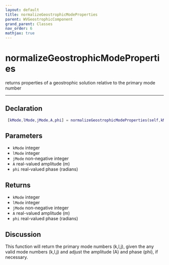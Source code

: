 ```yaml
---
layout: default
title: normalizeGeostrophicModeProperties
parent: WVGeostrophicComponent
grand_parent: Classes
nav_order: 6
mathjax: true
---
```


#  normalizeGeostrophicModeProperties

returns properties of a geostrophic solution relative to the primary mode number


---

## Declaration
```matlab
 [kMode,lMode,jMode,A,phi] = normalizeGeostrophicModeProperties(self,kMode,lMode,jMode,A,phi)
```
## Parameters
+ `kMode`  integer
+ `lMode`  integer
+ `jMode`  non-negative integer
+ `A`  real-valued amplitude (m)
+ `phi`  real-valued phase (radians)

## Returns
+ `kMode`  integer
+ `lMode`  integer
+ `jMode`  non-negative integer
+ `A`  real-valued amplitude (m)
+ `phi`  real-valued phase (radians)

## Discussion

  This function will return the primary mode numbers (k,l,j),
  given the any valid mode numbers (k,l,j) and adjust the
  amplitude (A) and phase (phi), if necessary.
 
                        
